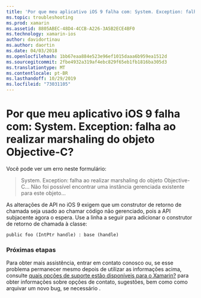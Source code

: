 ```yaml
---
title: 'Por que meu aplicativo iOS 9 falha com: System. Exception: falha ao realizar marshaling do objeto Objective-C?'
ms.topic: troubleshooting
ms.prod: xamarin
ms.assetid: 8805ABEC-48D4-4CCB-A226-3A5B2ECE4BF0
ms.technology: xamarin-ios
author: davidortinau
ms.author: daortin
ms.date: 04/03/2018
ms.openlocfilehash: 1bb67eaa884e523e96ef1015daaa6b959ea1512d
ms.sourcegitcommit: 2fbe4932a319af4ebc829f65eb1fb1816ba305d3
ms.translationtype: MT
ms.contentlocale: pt-BR
ms.lasthandoff: 10/29/2019
ms.locfileid: "73031105"
---
```

# <a name="why-does-my-ios-9-app-fail-with-systemexception-failed-to-marshal-the-objective-c-object"></a>Por que meu aplicativo iOS 9 falha com: System. Exception: falha ao realizar marshaling do objeto Objective-C?

Você pode ver um erro neste formulário:

> System. Exception: falha ao realizar marshaling do objeto Objective-C... Não foi possível encontrar uma instância gerenciada existente para este objeto...

As alterações de API no iOS 9 exigem que um construtor de retorno de chamada seja usado ao chamar código não gerenciado, pois a API subjacente agora o espera. Use a linha a seguir para adicionar o construtor de retorno de chamada à classe: 

`public foo (IntPtr handle) : base (handle)` 

### <a name="next-steps"></a>Próximas etapas

Para obter mais assistência, entrar em contato conosco ou, se esse problema permanecer mesmo depois de utilizar as informações acima, consulte [quais opções de suporte estão disponíveis para o Xamarin?](~/cross-platform/troubleshooting/support-options.md) para obter informações sobre opções de contato, sugestões, bem como como arquivar um novo bug, se necessário . 
